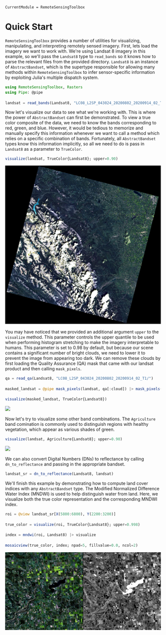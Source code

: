 ```@meta
CurrentModule = RemoteSensingToolbox
```

# Quick Start

`RemoteSensingToolbox` provides a number of utilities for visualizing, manipulating, and interpreting remotely sensed imagery. First, lets load the imagery we want to work with. We're using Landsat 8 imagery in this example, so we'll pass the `Landsat8` type to `read_bands` so it knows how to parse the relevant files from the provided directory. `Landsat8` is an instance of `AbstractBandset`, which is the supertype responsible for allowing many methods within `RemoteSensingToolbox` to infer sensor-specific information by exploiting Julia's multiple dispatch system.

```julia
using RemoteSensingToolbox, Rasters
using Pipe: @pipe

landsat = read_bands(Landsat8, "LC08_L2SP_043024_20200802_20200914_02_T1/")
```

Now let's visualize our data to see what we're working with. This is where the power of `AbstractBandset` can first be demonstrated. To view a true color composite of the data, we need to know the bands corresponding to red, green, and blue. However, it would be tedious to memorize and manually specify this information whenever we want to call a method which relies on a specific combination of bands. Fortunately, all `AbstractBandset` types know this information implicitly, so all we need to do is pass in `Landsat8` as a parameter to `TrueColor`.

```julia
visualize(landsat, TrueColor{Landsat8}; upper=0.90)
```

![](figures/true_color.png)

You may have noticed that we provided an additional argument `upper` to the `visualize` method. This parameter controls the upper quantile to be used when performing histogram stretching to make the imagery interpretable to humans. This parameter is set to 0.98 by default, but because our scene contains a significant number of bright clouds, we need to lower it to prevent the image from appearing too dark. We can remove these clouds by first loading the Quality Assurance (QA) mask that came with our landsat product and then calling `mask_pixels`.

```julia
qa = read_qa(Landsat8, "LC08_L2SP_043024_20200802_20200914_02_T1/")

masked_landsat = @pipe mask_pixels(landsat, qa[:cloud]) |> mask_pixels(_, qa[:cloud_shadow])

visualize(masked_landsat, TrueColor{Landsat8})
```

![](figures/masked.png)

Now let's try to visualize some other band combinations. The `Agriculture` band comination is commonly used to distinguish regions with healthy vegetation, which appear as various shades of green.

```julia
visualize(landsat, Agriculture{Landsat8}; upper=0.90)
```
![](figures/agriculture.png)

We can also convert Digital Numbers (DNs) to reflectance by calling `dn_to_reflectance` and passing in the appropriate bandset.

```julia
landsat_sr = dn_to_reflectance(Landsat8, landsat)
```

We'll finish this example by demonstrating how to compute land cover indices with any `AbstractBandset` type. The Modified Normalized Difference Water Index (MNDWI) is used to help distinguish water from land. Here, we visualize both the true color representation and the corresponding MNDWI index.

```julia
roi = @view landsat_sr[X(5800:6800), Y(2200:3200)]

true_color = visualize(roi, TrueColor{Landsat8}; upper=0.998)

index = mndwi(roi, Landsat8) |> visualize

mosaicview(true_color, index; npad=5, fillvalue=0.0, ncol=2)
```

![](figures/patches.png)